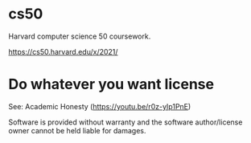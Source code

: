 # cs50
Harvard computer science 50 coursework.

https://cs50.harvard.edu/x/2021/

# Do whatever you want license
See: Academic Honesty (https://youtu.be/r0z-yIp1PnE)

Software is provided without warranty and the software author/license owner cannot be held liable for damages.
